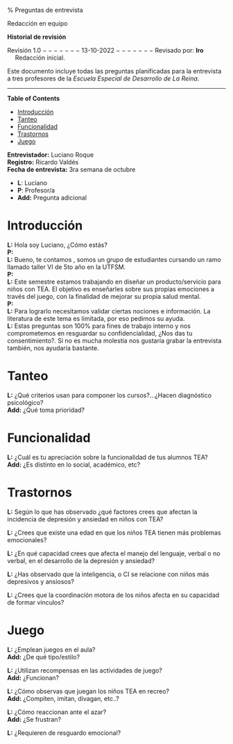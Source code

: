 % Preguntas de entrevista

Redacción en equipo

<!-- To-do:
*
*
-->
**Historial de revisión**  

Revisión 1.0 $-------$ 13-10-2022 $-------$ Revisado por: **lro**  
&emsp; Redacción inicial.  

Este documento incluye todas las preguntas planificadas para la
entrevista a tres profesores de la *Escuela Especial de Desarrollo de
La Reina*.

---

<!-- markdown-toc start - Don't edit this section. Run M-x markdown-toc-refresh-toc -->
**Table of Contents**

- [Introducción](#introducción)
- [Tanteo](#tanteo)
- [Funcionalidad](#funcionalidad)
- [Trastornos](#trastornos)
- [Juego](#juego)

<!-- markdown-toc end -->
<!-- Todo lo anterior es para un programa que genera la tabla de contenidos -->


**Entrevistador:** Luciano Roque  
**Registro:** Ricardo Valdés  
**Fecha de entrevista:** 3ra semana de octubre  

 - **L**: Luciano
 - **P**: Profesor/a
 - **Add:** Pregunta adicional

# Introducción
**L:** Hola soy Luciano, ¿Cómo estás?  
**P:**  
**L:** Bueno, te contamos , somos un grupo de estudiantes cursando un ramo llamado taller VI de 5to año en la UTFSM.  
**P:**  
**L:** Este semestre estamos trabajando en diseñar un producto/servicio para niños con TEA. El objetivo es enseñarles sobre sus propias emociones a través del juego, con la finalidad de mejorar su propia salud mental.  
**P:**  
**L:** Para lograrlo necesitamos validar ciertas nociones e información. La literatura de este tema es limitada, por eso pedimos su ayuda.  
**L:** Estas preguntas son 100% para fines de trabajo interno y nos comprometemos en resguardar su confidencialidad, ¿Nos das tu consentimiento?. Si no es mucha molestia nos gustaría grabar  la entrevista también, nos ayudaría bastante.   

# Tanteo
**L:** ¿Qué criterios usan para componer los cursos?...¿Hacen diagnóstico psicológico?  
**Add:** ¿Qué toma prioridad?   

# Funcionalidad
**L:** ¿Cuál es tu apreciación sobre la funcionalidad de tus alumnos TEA?  
**Add:** ¿Es distinto en lo social, académico, etc?  

# Trastornos
**L:** Según lo que has observado ¿qué factores crees que afectan la incidencia de depresión y ansiedad en niños con TEA?

**L:** ¿Crees que existe una edad en que los niños TEA tienen más problemas emocionales?

**L:** ¿En qué capacidad crees que afecta el manejo del lenguaje, verbal o no verbal, en el desarrollo de la depresión y ansiedad?

**L:** ¿Has observado que la inteligencia, o CI se relacione con niños más depresivos y ansiosos?

**L:** ¿Crees que la coordinación motora de los niños afecta en su capacidad de formar vínculos?

# Juego
**L:** ¿Emplean juegos en el aula?  
**Add:** ¿De qué tipo/estilo?

**L:** ¿Utilizan recompensas en las actividades de juego?  
**Add:** ¿Funcionan?

**L:** ¿Cómo observas que juegan los niños TEA en recreo?  
**Add:** ¿Compiten, imitan, divagan, etc..?

**L:** ¿Cómo reaccionan ante el azar?  
**Add:**
¿Se frustran?

**L:** ¿Requieren de resguardo emocional?  
